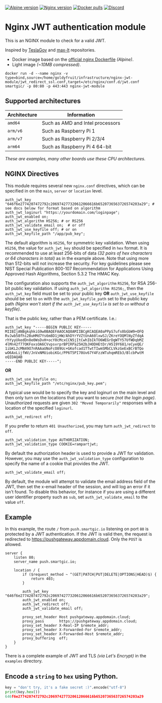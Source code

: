 [![Alpine version](https://img.shields.io/badge/Alpine-Edge-green.svg?style=flat&logoColor=FFFFFF&color=87567)](https://alpinelinux.org/)
[![Nginx version](https://img.shields.io/badge/Nginx-1.21.6-green.svg?style=flat&logoColor=FFFFFF&color=87567)](https://nginx.org/en/)
[![Docker pulls](https://img.shields.io/docker/pulls/smartgic/nginx-jwt-module.svg?style=flat&logo=docker&logoColor=FFFFFF&color=87567)](https://hub.docker.com/r/smartgic/nginx-jwt-module)
[![Discord](https://img.shields.io/discord/809074036733902888)](https://discord.gg/sHM3Duz5d3) 

# Nginx JWT authentication module

This is an NGINX module to check for a valid JWT.

Inspired by [TeslaGov](https://github.com/TeslaGov/ngx-http-auth-jwt-module) and [max-lt](https://github.com/max-lt/nginx-jwt-module) repositories.

 - Docker image based on the [official nginx Dockerfile](https://github.com/nginxinc/docker-nginx) _(Alpine)_.
 - Light image _(~10MB compressed)_.

```shell
docker run -d --name nginx -v type=bind,source=/home/goldyfruit/infrastructure/nginx-jwt-module/jwt_redirect_ssl.conf,target=/etc/nginx/conf.d/jwt.conf smartgic/ -p 80:80 -p 443:443 nginx-jwt-module
```

## Supported architectures

| Architecture | Information                                        |
| ---          | ---                                                |
| `amd64`      | Such as AMD and Intel processors                   |
| `arm/v6`     | Such as Raspberry Pi 1                             |
| `arm/v7`     | Such as Raspberry Pi 2/3/4                         |
| `arm64`      | Such as Raspberry Pi 4 64-bit                      |

*These are examples, many other boards use these CPU architectures.*

## NGINX Directives

This module requires several new `nginx.conf` directives, which can be specified in on the `main`, `server` or `location` level.

```nginx
auth_jwt_key "646f6e2774207472792c206974277320612066616b6520736563726574203a29"; # see docs below for format based on algorithm
auth_jwt_loginurl "https://yourdomain.com/loginpage";
auth_jwt_enabled on;
auth_jwt_algorithm HS256; # or RS256
auth_jwt_validate_email on;  # or off
auth_jwt_use_keyfile off; # or on
auth_jwt_keyfile_path "/app/pub_key";
```

The default algorithm is `HS256`, for symmetric key validation. When using `HS256`, the value for `auth_jwt_key` should be specified in `hex` format. It is recommended to use at least 256-bits of data _(32 pairs of hex characters or 64 characters in total)_ as in the example above. Note that using more than 512-bits will not increase the security. For key guidelines please see NIST Special Publication 800-107 Recommendation for Applications Using Approved Hash Algorithms, Section 5.3.2 The HMAC Key.

The configuration also supports the `auth_jwt_algorithm` `RS256`, for RSA 256-bit public key validation. If using `auth_jwt_algorithm RS256;`, then the `auth_jwt_key` field must be set to your public key **OR** `auth_jwt_use_keyfile` should be set to `on` with the `auth_jwt_keyfile_path` set to the public key path _(Nginx won't start if the `auth_jwt_use_keyfile` is set to `on` without a keyfile)_.

That is the public key, rather than a PEM certificate. I.e.:

```nginx
auth_jwt_key "-----BEGIN PUBLIC KEY-----
MIIBIjANBgkqhkiG9w0BAQEFAAOCAQ8AMIIBCgKCAQEA0aPPpS7ufs0bGbW9+OFQ
RvJwb58fhi2BuHMd7Ys6m8D1jHW/AhDYrYVZtUnA60lxwSJ/ZKreYOQMlNyZfdqA
rhYyyUkedDn8e0WsDvH+ocY0cMcxCCN5jItCwhIbIkTO6WEGrDgWTY57UfWDqbMZ
4lMn42f77OKFoxsOA6CVvpsvrprBPIRPa25H2bJHODHEtDr/H519Y681/eCyeQE/
1ibKL2cMN49O7nRAAaUNoFcO89Uc+GKofcad1TTwtTIwmSMbCLVkzGeExBCrBTQo
wO6AxLijfWV/JnVxNMUiobiKGc/PP6T5PI70Uv67Y4FzzWTuhqmREb3/BlcbPwtM
oQIDAQAB
-----END PUBLIC KEY-----";
```

**OR**

```nginx
auth_jwt_use_keyfile on;
auth_jwt_keyfile_path "/etc/nginx/pub_key.pem";
```

A typical use would be to specify the key and loginurl on the main level and then only turn on the locations that you want to secure _(not the login page)_.
Unauthorized requests are given `302 "Moved Temporarily"` responses with a location of the specified `loginurl`.

```nginx
auth_jwt_redirect off;
```

If you prefer to return `401 Unauthorized`, you may turn `auth_jwt_redirect` to `off`.

```nginx
auth_jwt_validation_type AUTHORIZATION;
auth_jwt_validation_type COOKIE=rampartjwt;
```

By default the authorization header is used to provide a JWT for validation. However, you may use the `auth_jwt_validation_type` configuration to specify the name of a cookie that provides the JWT.

```nginx
auth_jwt_validate_email off;
```

By default, the module will attempt to validate the email address field of the JWT, then set the x-email header of the session, and will log an error if it isn't found.  To disable this behavior, for instance if you are using a different user identifier property such as `sub`, set `auth_jwt_validate_email` to the value `off`.

## Example

In this example, the route `/` from `push.smartgic.io` listening on port `80` is protected by a JWT authentication. If the JWT is valid then, the request is redirected to https://pushgateway.appdomain.cloud. Only the `POST` is allowed.

```nginx
server {
    listen 80;
    server_name push.smartgic.io;

    location / {
        if ($request_method ~ ^(GET|PATCH|PUT|DELETE|OPTIONS|HEAD)$) {
            return 403;
        }

        auth_jwt_key "646f6e2774207472792c206974277320612066616b6520736563726574203a29";
        auth_jwt_enabled on;
        auth_jwt_redirect off;
        auth_jwt_validate_email off;

        proxy_set_header Host pushgateway.appdomain.cloud;
        proxy_pass       https://pushgateway.appdomain.cloud;
        proxy_set_header X-Real-IP $remote_addr;
        proxy_set_header X-Forwarded-For $remote_addr;
        proxy_set_header X-Forwarded-Host $remote_addr;
        proxy_buffering  off;
    }
}
```

There is a complete example of JWT and TLS _(via Let's Encrypt)_ in the `examples` directory.

## Encode a `string` to `hex` using Python.

```python
key = "don't try, it's a fake secret :)".encode("utf-8")
print(key.hex())
646f6e2774207472792c206974277320612066616b6520736563726574203a29
```